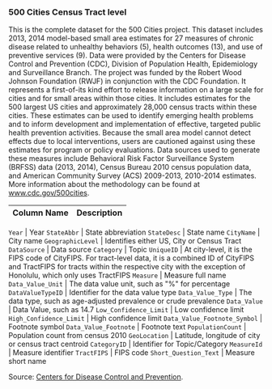 ### 500 Cities Census Tract level

This is the complete dataset for the 500 Cities project. This dataset includes 2013, 2014 model-based small area estimates for 27 measures of chronic disease related to unhealthy behaviors (5), health outcomes (13), and use of preventive services (9). Data were provided by the Centers for Disease Control and Prevention (CDC), Division of Population Health, Epidemiology and Surveillance Branch. The project was funded by the Robert Wood Johnson Foundation (RWJF) in conjunction with the CDC Foundation. It represents a first-of-its kind effort to release information on a large scale for cities and for small areas within those cities. It includes estimates for the 500 largest US cities and approximately 28,000 census tracts within these cities. These estimates can be used to identify emerging health problems and to inform development and implementation of effective, targeted public health prevention activities. Because the small area model cannot detect effects due to local interventions, users are cautioned against using these estimates for program or policy evaluations. Data sources used to generate these measures include Behavioral Risk Factor Surveillance System (BRFSS) data (2013, 2014), Census Bureau 2010 census population data, and American Community Survey (ACS) 2009-2013, 2010-2014 estimates. More information about the methodology can be found at www.cdc.gov/500cities.

Column Name | Description
---|---------

`Year` | Year
`StateAbbr` | State abbreviation
`StateDesc` | State name
`CityName` | City name
`GeographicLevel` | Identifies either US, City or Census Tract
`DataSource` | Data source
`Category` | Topic
`UniqueID` | At city-level, it is the FIPS code of CityFIPS. For tract-level data, it is a combined ID of CityFIPS and TractFIPS for tracts within the respective city with the exception of Honolulu, which only uses TractFIPS
`Measure` | Measure full name
`Data_Value_Unit` | The data value unit, such as "%" for percentage
`DataValueTypeID` | Identifier for the data value type
`Data_Value_Type` | The data type, such as age-adjusted prevalence or crude prevalence
`Data_Value` | Data Value, such as 14.7
`Low_Confidence_Limit` | Low confidence limit
`High_Confidence_Limit` | High confidence limit
`Data_Value_Footnote_Symbol` | Footnote symbol
`Data_Value_Footnote` | Footnote text
`PopulationCount` | Population count from census 2010
`GeoLocation` | Latitude, longitude of city or census tract centroid
`CategoryID` | Identifier for Topic/Category
`MeasureId` | Measure identifier
`TractFIPS` | FIPS code
`Short_Question_Text` | Measure short name


Source: [Centers for Disease Control and Prevention](https://chronicdata.cdc.gov/).
